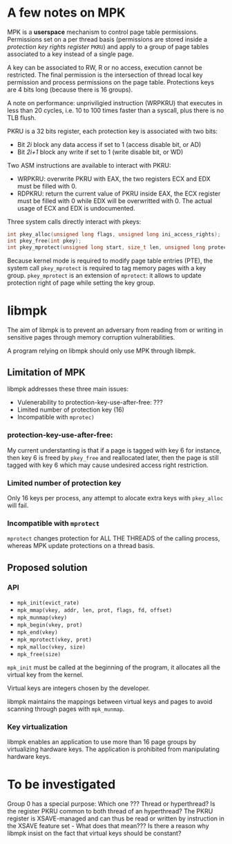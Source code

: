 # A few notes on MPK

MPK is a __userspace__ mechanism to control page table permissions. Permissions set on a per thread basis (permissions are stored inside a _protection key rights register_ `PKRU`) and apply to a group of page tables associated to a key instead of a single page. 

A key can be associated to RW, R or no access, execution cannot be restricted. The final permission is the intersection of thread local key permission and process permissions on the page table. 
Protections keys are 4 bits long (because there is 16 groups).

A note on performance: unpriviligied instruction (WRPKRU) that executes in less than 20 cycles, i.e. 10 to 100 times faster than a syscall, plus there is no TLB flush.

PKRU is a 32 bits register, each protection key is associated with two bits:
- Bit _2i_ block any data access if set to 1 (access disable bit, or AD)
- Bit _2i+1_ block any write if set to 1 (write disable bit, or WD)

Two ASM instructions are available to interact with PKRU:
- WRPKRU: overwrite PKRU with EAX, the two registers ECX and EDX must be filled with 0.
- RDPKRU: return the current value of PKRU inside EAX, the ECX register must be filled with 0 while EDX will be overwritted with 0.
The actual usage of ECX and EDX is undocumented.

Three system calls directly interact with pkeys:
```C
int pkey_alloc(unsigned long flags, unsigned long ini_access_rights);
int pkey_free(int pkey);
int pkey_mprotect(unsigned long start, size_t len, unsigned long protection, int pkey);
```

Because kernel mode is required to modify page table entries (PTE), the system call `pkey_mprotect` is required to tag memory pages with a key group. `pkey_mprotect` is an extension of `mprotect`: it allows to update protection right of page while setting the key group.

# libmpk

The aim of libmpk is to prevent an adversary from reading from or writing in sensitive pages through memory corruption vulnerabilities. 

A program relying on libmpk should only use MPK through libmpk.

## Limitation of MPK

libmpk addresses these three main issues:
- Vulenerability to protection-key-use-after-free: ???
- Limited number of protection key (16)
- Incompatible with `mprotec)` 

### protection-key-use-after-free:

My current understanting is that if a page is tagged with key 6 for instance, then key 6 is freed by `pkey_free` and reallocated later, then the page is still tagged with key 6 which may cause undesired access right restriction.

### Limited number of protection key

Only 16 keys per process, any attempt to alocate extra keys with `pkey_alloc` will fail.

### Incompatible with `mprotect`

`mprotect` changes protection for ALL THE THREADS of the calling process, whereas MPK update protections on a thread basis.

## Proposed solution

### API

- `mpk_init(evict_rate)`
- `mpk_mmap(vkey, addr, len, prot, flags, fd, offset)`
- `mpk_munmap(vkey)`
- `mpk_begin(vkey, prot)`
- `mpk_end(vkey)`
- `mpk_mprotect(vkey, prot)`
- `mpk_malloc(vkey, size)`
- `mpk_free(size)`

`mpk_init` must be called at the beginning of the program, it allocates all the virtual key from the kernel.

Virtual keys are integers chosen by the developer.

libmpk maintains the mappings between virtual keys and pages to avoid scanning through pages with `mpk_munmap`.

### Key virtualization

libmpk enables an application to use more than 16 page groups by virtualizing hardware keys. The application is prohibited from manipulating hardware keys.

# To be investigated

Group 0 has a special purpose: Which one ???
Thread or hyperthread? Is the register PKRU common to both thread of an hyperthread?
The PKRU register is XSAVE-managed and can thus be read or written by instruction in the XSAVE feature set - What does that mean???
Is there a reason why libmpk insist on the fact that virtual keys should be constant?
